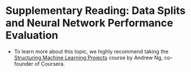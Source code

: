# Supplementary Reading: Data Splits and Neural Network Performance Evaluation

- To learn more about this topic, we highly recommend taking the [Structuring Machine Learning Projects](https://www.coursera.org/learn/machine-learning-projects/home/welcome) course by Andrew Ng, co-founder of Coursera. 